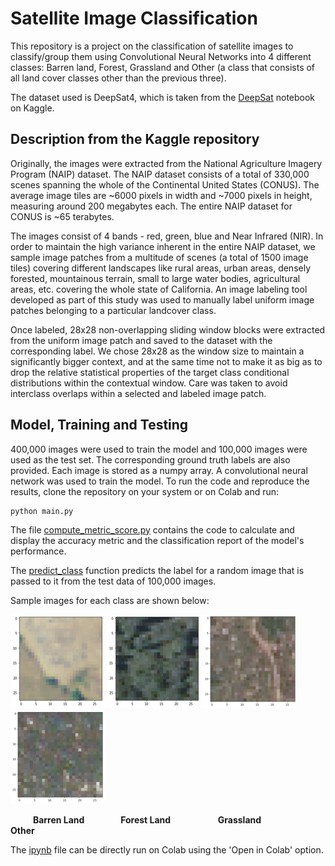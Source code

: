 # Satellite Image Classification

This repository is a project on the classification of satellite images to classify/group them using Convolutional Neural Networks into 4 different classes: Barren land, Forest, Grassland and Other (a class that consists of all land cover classes other than the previous three).

The dataset used is DeepSat4, which is taken from the [DeepSat](https://www.kaggle.com/datasets/crawford/deepsat-sat4) notebook on Kaggle. 

## Description from the Kaggle repository

Originally, the images were extracted from the National Agriculture Imagery Program (NAIP) dataset. The NAIP dataset consists of a total of 330,000 scenes spanning the whole of the Continental United States (CONUS). The average image tiles are ~6000 pixels in width and ~7000 pixels in height, measuring around 200 megabytes each. The entire NAIP dataset for CONUS is ~65 terabytes. 

The images consist of 4 bands - red, green, blue and Near Infrared (NIR). In order to maintain the high variance inherent in the entire NAIP dataset, we sample image patches from a multitude of scenes (a total of 1500 image tiles) covering different landscapes like rural areas, urban areas, densely forested, mountainous terrain, small to large water bodies, agricultural areas, etc. covering the whole state of California. An image labeling tool developed as part of this study was used to manually label uniform image patches belonging to a particular landcover class.

Once labeled, 28x28 non-overlapping sliding window blocks were extracted from the uniform image patch and saved to the dataset with the corresponding label. We chose 28x28 as the window size to maintain a significantly bigger context, and at the same time not to make it as big as to drop the relative statistical properties of the target class conditional distributions within the contextual window. Care was taken to avoid interclass overlaps within a selected and labeled image patch.

## Model, Training and Testing


400,000 images were used to train the model and 100,000 images were used as the test set. The corresponding ground truth labels are also provided. Each image is stored as a numpy array. A convolutional neural network was used to train the model. To run the code and reproduce the results, clone the repository on your system or on Colab and run:
```
python main.py
```

The file [compute_metric_score.py](https://github.com/BhavaniAM/Satellite_Image_Classification/blob/main/compute_metric_score.py) contains the code to calculate and display the accuracy metric and the classification report of the model's performance. 

The [predict_class](https://github.com/BhavaniAM/Satellite_Image_Classification/blob/main/predict_class.py) function predicts the label for a random image that is passed to it from the test data of 100,000 images.  



Sample images for each class are shown below:


![Barren Land](/images/barren_land.png)  ![Forest Land](/images/forest_land.png)  ![Grassland](/images/grassland.png)  ![Other](/images/other.png)

&emsp;  &emsp; **Barren Land**  &emsp; &emsp; &emsp; **Forest Land**  &emsp;  &emsp;  &emsp; &emsp; **Grassland**  &emsp;  &emsp;  &emsp;  &emsp;  **Other**


The [ipynb](https://github.com/BhavaniAM/Satellite_Image_Classification/blob/main/Satellite_Image_Classification.ipynb) file can be directly run on Colab using the 'Open in Colab' option.
